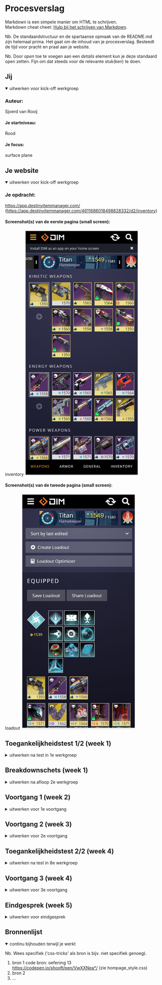# Procesverslag
Markdown is een simpele manier om HTML te schrijven.  
Markdown cheat cheet: [Hulp bij het schrijven van Markdown](https://github.com/adam-p/markdown-here/wiki/Markdown-Cheatsheet).

Nb. De standaardstructuur en de spartaanse opmaak van de README.md zijn helemaal prima. Het gaat om de inhoud van je procesverslag. Besteedt de tijd voor pracht en praal aan je website.

Nb. Door *open* toe te voegen aan een *details* element kun je deze standaard open zetten. Fijn om dat steeds voor de relevante stuk(ken) te doen.





## Jij

<details open>
  <summary>uitwerken voor kick-off werkgroep</summary>

  ### Auteur:
  Sjoerd van Rooij

  #### Je startniveau:
  Rood
  #### Je focus:
  surface plane
 
</details>





## Je website

<details open>
  <summary>uitwerken voor kick-off werkgroep</summary>

  ### Je opdracht:
  https://app.destinyitemmanager.com/
  (https://app.destinyitemmanager.com/4611686018498828332/d2/inventory)

  #### Screenshot(s) van de eerste pagina (small screen): 
  inventory
  <img src="readme-images/homeDIM.PNG" width="375px" alt="omschrijving van de pagina">

  #### Screenshot(s) van de tweede pagina (small screen):
  loadout 
  <img src="readme-images/loadoutDIM.PNG" width="375px" alt="omschrijving van de pagina">
 
</details>



## Toegankelijkheidstest 1/2 (week 1)

<details>
  <summary>uitwerken na test in 1e werkgroep</summary>

  ### Bevindingen
  Lijst met je bevindingen die in de test naar voren kwamen:
  
  Niet of slecht bedienbaar met toetsebord.
  Werkt slecht met screenreader.

  De webpagina werkt redelijk als je kleuren blind bent alleen de blauwe en paarse angrams zien er het zelfde uit.
  
  Het contrast op de pagina is groot texst is vaak wel klijn.

  #### Screenreader
  Hier korte omschrijving (met indien nodig afbeeldingen)
  De screenreader kan het meerdendeel van de pagina niet lezen, de pagina bestaat uit div elementen die geen waarden hebben voor de screen reader en die niet met tab kunnen worden geselecteerd.

  Hier een omschrijving van hoe het opgelost kan worden (met indien nodig afbeeldingen)

  Sematiese html schrijven afbeeldingen met beschrijvingen gebruiken in de plaats van div elementen sectoins en articels kunnen hier ook bij helpen. 

  #### Muis en Toetsenbord 
  Hier korte omschrijving (met indien nodig afbeeldingen)
  Werkt niet goed somige elementen laten wel zien dat ze geselecteerd zijn maar het meerden deel niet.

  Hier een omschrijving van hoe het opgelost kan worden (met indien nodig afbeeldingen)
  states toevoegen zo dat de usser kan zien wat hij/zij geselcteerd heeft

  #### Motoriek (shocks, elastiekjes)
  Hier korte omschrijving (met indien nodig afbeeldingen)
  Deze werkte helemaal niet met een standaart laptop toetsebord.

  Hier een omschrijving van hoe het opgelost kan worden (met indien nodig afbeeldingen)
  Een meganies toetsebord gebruiken met een stijve veer zou hier helpen.

  #### Visueel (brillen, contrast, kleurenblind, dark/light). 
  Hier korte omschrijving (met indien nodig afbeeldingen)
  Hier haden we wijnig tot geen problemen er zijn een aantal elementen de engrams die een verandering in kleur nodig hebben maar voor de rest niet zo veel wel wordt de texst heel klijn.
  Hier een omschrijving van hoe het opgelost kan worden (met indien nodig afbeeldingen)
  texst vergroten naar min 0.8em en standaart 1em engrams kleur aan passen.
</details>



## Breakdownschets (week 1)

<details>
  <summary>uitwerken na afloop 2e werkgroep</summary>

  ### de hele pagina: 
  <img src="readme-images/groot_scherm.PNG" width="375px" alt="breakdown van de hele pagina">

  ### de hele pagina mobiel: 
  <img src="readme-images/mobile_scherm.PNG" width="375px" alt="breakdown van een dynamisch deel">

  ### navigatie groot scherm: 
  <img src="readme-images/navigatie_groot.PNG" width="375px" alt="breakdown van nog een dynamisch deel">

  ### navigatie mobiel:
  <img src="readme-images/navigatie_mobiel.PNG" width="375px" alt="breakdown van nog een dynamisch deel">

</details>





## Voortgang 1 (week 2)

<details>
  <summary>uitwerken voor 1e voortgang</summary>

  ### Stand van zaken
  vragen stelen ging moeizaam ik moet me zelf aanwennen om eerder en vaaker iets te vragen.


  ### Agenda voor meeting
  samen met je groepje opstellen

  | student 1      | student 2          | student 3    | student 4        |
  | ---kopt mijn html| ---wat moet ik veranderen       | ---          | ---              |
  | dit bespreken  | en dit             | en ik dit    | en dan ik dat    |
  | en dat ook nog | dit als er tijd is | nog een punt | dit wil ik zeker |
  | ...            | ...                | ...          | ...              |


  ### Verslag van meeting
  hier na afloop snel de uitkomsten van de meeting vastleggen

  - punt 1 Probeer grid meer te gebruiken.
  - punt 2 schrijf meteen nete code.

</details>





## Voortgang 2 (week 3)

<details>
  <summary>uitwerken voor 2e voortgang</summary>

  ### Stand van zaken
  hier dit ging goed & dit was lastig (neem ook screenshots op van delen van je website en code)
  
  Ben deze week ziek geweest en weet niet zeker of dat ik nog op schema lig.
  Heb veel met grid gewerkt en heb nu het gevoel dat ik het aardig in de vingers heb.


  ### Agenda voor meeting
  samen met je groepje opstellen

     
  |Animatie|Positoinering|Media queries |alt labels|
  
  


  ### Verslag van meeting
  hier na afloop snel de uitkomsten van de meeting vastleggen

  - veranderen structuur naar colommen alles buiten de header moet in 4 colommen worden gezet als de pagina klijner wordt gaat hij over naar een carosel(media querie).
  nav moet geen nav zijn maar een ul.
  section in de header mag een nav zijn.
- ...

</details>





## Toegankelijkheidstest 2/2 (week 4)

<details>
  <summary>uitwerken na test in 8e werkgroep</summary>

  ### Bevindingen
  Lijst met je bevindingen die in de test naar voren kwamen (geef ook aan wat er verbeterd is):
  mijn menu moet in de html meteen na de knop waar mee je hem opent anders is het heel raar als je er door heen tabt

  #### Screenreader
  Toevoegen van headings aan alle secties anders is het onmogelijk om met een screen reader op een logiese manier te navigeren.
  
  Hier een omschrijving van hoe het opgelost kan worden (met indien nodig afbeeldingen)


  #### Muis en Toetsenbord 
als je het menu opent via het toetsebord en je wil naar de menu items tabben ga je eerst alle andere buttons en links af voor dat je bij de menu items komt.

oplosing:
mijn menu moet in de html meteen na de knop waar mee je hem opent anders is het heel raar als je er door heen tabt


  #### Motoriek (shocks, elastiekjes)
  We haden geen probleem met het navigeren van de web pagina met elastiekjes. 
  Ik heb er voor gekozen om de afbeeldingen waar je op moet kunnen druken/kliken groter te maken
  spcaifiek op mobiel formaat dit geeft de gebruiker meer ruimten om mis te kliken en tog te krijgen.

  Met shocks word het heel lastig zeker op de toetseborden van onze laptops. 
  Een ding dat zou kunnen helpen is een mechanies toetsebord met aanslag op de trugkomst indepaats van aan komst,
  dit in kombinatie met een stijve toets weerstand zou het makelijker maken om de pagina te bedienen.

  Ik weet zelf niet goed hoe behalven door items grooter te maken het makelijker kan maken
  voor iemand die hier last van heeft. Ik zal zeker zelf nog litratuur hier over opzoeken en hier een vraag overstelen tijdens het volgende voortgangs gesprek.
  
  #### Visueel (brillen, contrast, kleurenblind, dark/light). 
  over het algemeen ging dit goed:
  maar bij slecht ziend heid zijn somige teksten klijn of moelijk leesbaar.

  kleurenblindheid:
  dit ging goed het enige punt dat ik zou verbeteren is:
<img src="readme-images/goud.PNG" width="2em" alt="goud_item">
de border valt hier weg ik zou hier een donkere border gebruiken zo dat het duidelijk is dat hij geselecteerd is.
de oplosing zou een clas='goud' voor gebruiken de goude afbeeldingen komen over meerdere pagina's voor op random pleken
</details>





## Voortgang 3 (week 4)

<details>
  <summary>uitwerken voor 3e voortgang</summary>

  ### Stand van zaken
  Het is gelukt om de web pagina resonsive te maken, mobiel heeft nu een carosel
<img src="readme-images/mobiel_sijl.PNG" width="2em" alt="mobiel_sijling">
ik moet mijn tweede pagina nog afmaken de html is grotendeels klaar(er ontbreken een nog een paar afbeeldingen).
daar naast wil ik nog een dark mode toevoegen. Ikk heb verder gewerkt aan de html en css van de tweede pagina nu moet ik nog:
-controleren of dat ik alle secties een heading heb gegeven.
-een dark mode maken
-de re-load animatie maken
-css en html valideren
-Opmerkingen van Sane verwerken
-brone lijst aanvullen
-eindgesprek voorbereiden
-document op github zetten

  ### Agenda voor meeting
  samen met je groepje opstellen

  | student 1      | student 2          | student 3    | student 4        |
  | ---            | ---                | ---          | ---              |
  | dit bespreken: mag ik tab index gebruiken om een afbeelding interactief te maken? | en dit             | en ik dit    | en dan ik dat    |
  | en dat ook nog: ik heb een laad link waar ik de styling van rond wil laten draaien op het moment dat je er op klikt ik heb de code penetjes van week 3 bekeeken maar kom er zelf niet uit | dit als er tijd is: is mijn html nog steeds vies? ik wil graag schone html leren schrijven :) | nog een punt | dit wil ik zeker |
  | ...            | ...                | ...          | ...              |


  ### Verslag van meeting
  hier na afloop snel de uitkomsten van de meeting vastleggen

  - punt 1
  - punt 2
  - nog een punt
  - ...

</details>





## Eindgesprek (week 5)

<details>
  <summary>uitwerken voor eindgesprek</summary>

  ### Je uitkomst - karakteristiek screenshots:
  <img src="readme-images/dummy-plaatje.jpg" width="375px" alt="uitomst opdracht 1">


  ### Dit ging goed/Heb ik geleerd: 
  Korte omschrijving met plaatjes

  <img src="readme-images/dummy-plaatje.jpg" width="375px" alt="top">


  ### Dit was lastig/Is niet gelukt:
  Korte omschrijving met plaatjes

  <img src="readme-images/dummy-plaatje.jpg" width="375px" alt="bummer">
</details>





## Bronnenlijst

<details open>
  <summary>continu bijhouden terwijl je werkt</summary>

  Nb. Wees specifiek ('css-tricks' als bron is bijv. niet specifiek genoeg).

  1. bron 1 code bron: oefening 13 https://codepen.io/shooft/pen/VwXXNea*/ (zie hompage_style.css)
  2. bron 2
  3. ...

</details>